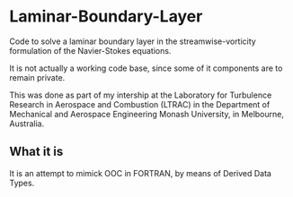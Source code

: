 # Laminar-Boundary-Layer
Code to solve a laminar boundary layer in the streamwise-vorticity formulation of the Navier-Stokes equations.

It is not actually a working code base, since some of it components are to remain private.

This was done as part of my intership at the Laboratory for Turbulence Research in Aerospace and Combustion (LTRAC) in the Department of Mechanical and Aerospace Engineering Monash University, in Melbourne, Australia.

## What it is
It is an attempt to mimick OOC in FORTRAN, by means of Derived Data Types. 